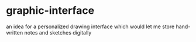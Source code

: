 # graphic-interface
an idea for a personalized drawing interface which would let me store hand-written notes and sketches digitally
